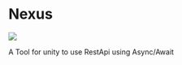 # Nexus

![](https://media1.tenor.com/m/azENkkrmRw0AAAAC/akito-ready.gif)

A Tool for unity to use RestApi using Async/Await
